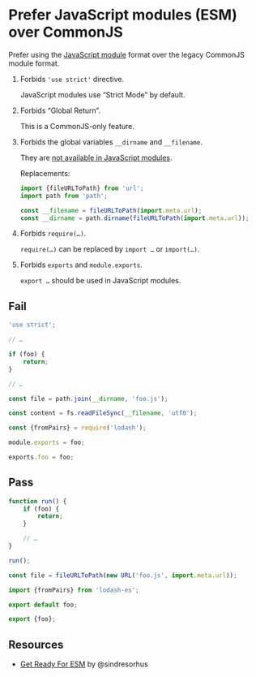 # Prefer JavaScript modules (ESM) over CommonJS

Prefer using the [JavaScript module](https://developer.mozilla.org/en-US/docs/Web/JavaScript/Guide/Modules) format over the legacy CommonJS module format.

1. Forbids `'use strict'` directive.

	JavaScript modules use “Strict Mode” by default.

1. Forbids “Global Return”.

	This is a CommonJS-only feature.

1. Forbids the global variables `__dirname` and `__filename`.

	They are [not available in JavaScript modules](https://nodejs.org/api/esm.html#esm_no_filename_or_dirname).

	Replacements:

	```js
	import {fileURLToPath} from 'url';
	import path from 'path';

	const __filename = fileURLToPath(import.meta.url);
	const __dirname = path.dirname(fileURLToPath(import.meta.url));
	```

1. Forbids `require(…)`.

	`require(…)` can be replaced by `import …` or `import(…)`.

1. Forbids `exports` and `module.exports`.

	`export …` should be used in JavaScript modules.

## Fail

```js
'use strict';

// …
```

```js
if (foo) {
	return;
}

// …
```

```js
const file = path.join(__dirname, 'foo.js');
```

```js
const content = fs.readFileSync(__filename, 'utf8');
```

```js
const {fromPairs} = require('lodash');
```

```js
module.exports = foo;
```

```js
exports.foo = foo;
```

## Pass

```js
function run() {
	if (foo) {
		return;
	}

	// …
}

run();
```

```js
const file = fileURLToPath(new URL('foo.js', import.meta.url));
```

```js
import {fromPairs} from 'lodash-es';
```

```js
export default foo;
```

```js
export {foo};
```

## Resources

- [Get Ready For ESM](https://blog.sindresorhus.com/get-ready-for-esm-aa53530b3f77) by @sindresorhus
